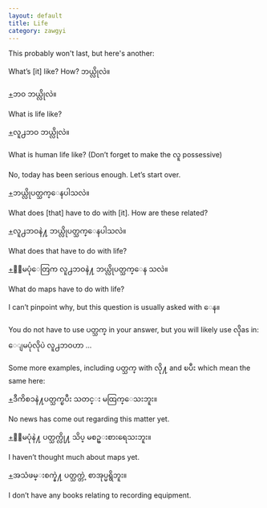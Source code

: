 ```yaml
---
layout: default
title: Life
category: zawgyi
---
```


<p>This probably won't last, but here's another:</p>

<p>What’s [it] like? How? <span class='zawgyi'>ဘယ္လိုလဲ။</span></p>

<p class='hide-trigger'><a href="#">+</a><span class='zawgyi'>ဘဝ ဘယ္လိုလဲ။</span></p>
<p class='hide-this'>What is life like?</p>

<p class='hide-trigger'><a href="#">+</a><span class='zawgyi'>လူ႕ဘဝ ဘယ္လိုလဲ။</span></p>
<p class='hide-this'>What is human life like? (Don’t forget to make the <span class='zawgyi'>လူ</span> possessive)</p>

<p>No, today has been serious enough. Let’s start over.</p>

<p class='hide-trigger'><a href="#">+</a><span class='zawgyi'>ဘယ္လိုပတ္သက္ေနပါသလဲ။</span></p>
<p class='hide-this'>What does [that] have to do with [it]. How are these related?</p>

<p class='hide-trigger'><a href="#">+</a><span class='zawgyi'>လူ႕ဘဝနဲ႔ ဘယ္လိုပတ္သက္ေနပါသလဲ။</span></p>
<p class='hide-this'>What does that have to do with life?</p>

<p class='hide-trigger'><a href="#">+</a><span class='zawgyi'>ေျမပုံေတြက လူ႕ဘဝနဲ႔ ဘယ္လိုပတ္သက္ေန သလဲ။</span></p>
<p class='hide-this'>What do maps have to do with life?</p>

<p>I can’t pinpoint why, but this question is usually asked with <span class='zawgyi'>ေန။</span></p>
<p>You do not have to use <span class='zawgyi'>ပတ္သက္</span> in your answer, but you will likely use <span class='zawgyi'>လို</span>as in:<br>
<span class='zawgyi'>ေျမပုံလိုပဲ လူ႕ဘဝဟာ </span>...</p>

<p>Some more examples, including <span class='zawgyi'>ပတ္သက္</span> with <span class='zawgyi'>လို႔</span> and <span class='zawgyi'>ၿပီး</span> which mean the same here:</p>
<p class='hide-trigger'><a href="#">+</a><span class='zawgyi'>ဒီကိစၥနဲ႔ပတ္သက္ၿပီး သတင္း မထြက္ေသးဘူး။</span></p>
<p class='hide-this'>No news has come out regarding this matter yet.</p>
<p class='hide-trigger'><a href="#">+</a><span class='zawgyi'>ေျမပုံနဲ႔ ပတ္သက္လို႔ သိပ္ မစဥ္းစားရေသးဘူး။</span></p>
<p class='hide-this'>I haven’t thought much about maps yet.</p>
<p class='hide-trigger'><a href="#">+</a><span class='zawgyi'>အသံဖမ္းစက္နဲ႔ ပတ္သက္တဲ့ စာအုပ္မရွိဘူး။</span></p>
<p class='hide-this'>I don’t have any books relating to recording equipment.</p>
